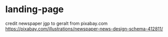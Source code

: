 # landing-page
credit newspaper jgp to geralt from pixabay.com https://pixabay.com/illustrations/newspaper-news-design-schema-412811/

